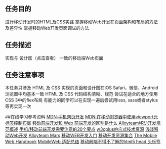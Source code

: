 ## 任务目的
进行移动开发时的HTML及CSS实践
掌握移动Web开发在页面架构和布局的方法及差异性
掌握移动Web开发页面调试的方法

## 任务描述
实现与 设计图（点击查看） 一致的移动端Web页面

## 任务注意事项
本任务只涉及 HTML 及 CSS
实现的页面和设计图在iOS Safari，微信，Android浏览器中均基本一致
HTML 及 CSS 代码结构清晰、规范
尝试在适合的地方使用CSS 3中的flex布局
有能力的同学可以在实现一遍后尝试用less, sass或者stylus等再实现一次


##在线学习参考资料
[MDN:手机网页开发](https://developer.mozilla.org/zh-CN/docs/Web/Guide/Mobile)
[MDN:在移动浏览器中使用viewport元标签控制布局](https://developer.mozilla.org/zh-CN/docs/Mobile/Viewport_meta_tag)
[移动前端开发和 Web 前端开发的区别是什么](https://www.zhihu.com/question/20269059)
[Alloyteam移动开发规范概述](http://alloyteam.github.io/Spirit/modules/Standard/)
[手机/移动前端开发需要注意的20个要点](http://sentsin.com/web/54.html)
[w3cplus响应式技术资源](http://www.w3cplus.com/responsive)
[浅谈移动Web开发](http://www.infoq.com/cn/articles/development-of-the-mobile-web-deep-concept)
[Alloyteam Mars](https://github.com/AlloyTeam/Mars)
[移动WEB开发入门](http://junmer.github.io/mobile-dev-get-started/#/)
[移动开发资源集合](https://github.com/jtyjty99999/mobileTech)
[The Mobile Web Handbook](http://quirksmode.org/mobilewebhandbook/)
[MobileWeb 适配总结](https://www.w3ctech.com/topic/979)
[移动前端不得不了解的html5 head 头标签](http://www.css88.com/archives/5480)

